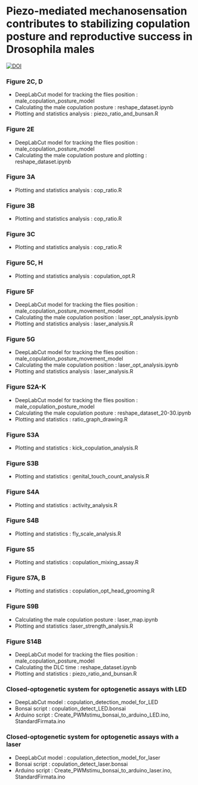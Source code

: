 # Piezo-mediated mechanosensation contributes to stabilizing copulation posture and reproductive success in Drosophila males

[![DOI](https://zenodo.org/badge/620594822.svg)](https://zenodo.org/badge/latestdoi/620594822)

### Figure 2C, D

- DeepLabCut model for tracking the flies position : male_copulation_posture_model
- Calculating the male copulation posture : reshape_dataset.ipynb
- Plotting and statistics analysis : piezo_ratio_and_bunsan.R

### Figure 2E

- DeepLabCut model for tracking the flies position : male_copulation_posture_model
- Calculating the male copulation posture and plotting : reshape_dataset.ipynb

### Figure 3A
- Plotting and statistics analysis : cop_ratio.R

### Figure 3B
- Plotting and statistics analysis : cop_ratio.R

### Figure 3C
- Plotting and statistics analysis : cop_ratio.R

### Figure 5C, H
- Plotting and statistics analysis : copulation_opt.R

### Figure 5F
- DeepLabCut model for tracking the flies position : male_copulation_posture_movement_model
- Calculating the male copulation position : laser_opt_analysis.ipynb
- Plotting and statistics analysis : laser_analysis.R

### Figure 5G
- DeepLabCut model for tracking the flies position : male_copulation_posture_movement_model
- Calculating the male copulation position : laser_opt_analysis.ipynb
- Plotting and statistics analysis : laser_analysis.R

### Figure S2A-K
- DeepLabCut model for tracking the flies position : male_copulation_posture_model
- Calculating the male copulation posture : reshape_dataset_20-30.ipynb
- Plotting and statistics : ratio_graph_drawing.R


### Figure S3A
- Plotting and statistics : kick_copulation_analysis.R

### Figure S3B
- Plotting and statistics : genital_touch_count_analysis.R

### Figure S4A
- Plotting and statistics : activity_analysis.R

### Figure S4B
- Plotting and statistics : fly_scale_analysis.R

### Figure S5
- Plotting and statistics : copulation_mixing_assay.R

### Figure S7A, B
- Plotting and statistics : copulation_opt_head_grooming.R

### Figure S9B
- Calculating the male copulation posture : laser_map.ipynb
- Plotting and statistics :laser_strength_analysis.R

### Figure S14B
- DeepLabCut model for tracking the flies position : male_copulation_posture_model
- Calculating the DLC time : reshape_dataset.ipynb
- Plotting and statistics : piezo_ratio_and_bunsan.R

### Closed-optogenetic system for optogenetic assays with LED
- DeepLabCut model : copulation_detection_model_for_LED
- Bonsai script : copulation_detect_LED.bonsai
- Arduino script : Create_PWMstimu_bonsai_to_arduino_LED.ino, StandardFirmata.ino

### Closed-optogenetic system for optogenetic assays with a laser
- DeepLabCut model : copulation_detection_model_for_laser
- Bonsai script : copulation_detect_laser.bonsai
- Arduino script : Create_PWMstimu_bonsai_to_arduino_laser.ino, StandardFirmata.ino

